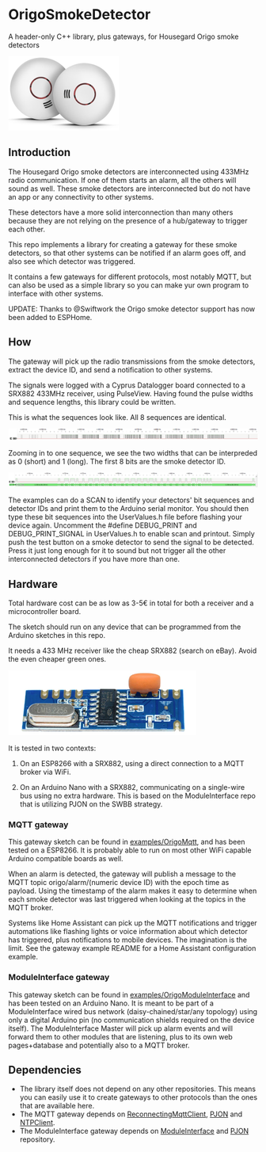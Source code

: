 # OrigoSmokeDetector

A header-only C++ library, plus gateways, for Housegard Origo smoke detectors

![The Housegard Origo smoke detectors](images/Origo_detectors.PNG)

## Introduction

The Housegard Origo smoke detectors are interconnected using 433MHz radio communication. If one of them starts an alarm, all the others will sound as well.
These smoke detectors are interconnected but do not have an app or any connectivity to other systems.

These detectors have a more solid interconnection than many others because they are not relying on the presence of a hub/gateway to trigger each other.

This repo implements a library for creating a gateway for these smoke detectors, so that other systems can be notified if an alarm goes off, and also see which detector was triggered.

It contains a few gateways for different protocols, most notably MQTT, but can also be used as a simple library so you can make yur own program to interface with other systems.

UPDATE: Thanks to @Swiftwork the Origo smoke detector support has now been added to ESPHome.

## How

The gateway will pick up the radio transmissions from the smoke detectors, extract the device ID, and send a notification to other systems.

The signals were logged with a Cyprus Datalogger board connected to a SRX882 433MHz receiver, using PulseView. Having found the pulse widths and sequence lengths, this library could be written.

This is what the sequences look like. All 8 sequences are identical.

![The 8 sequences being sent](images/PulseView_capture_8_sequences.PNG)

Zooming in to one sequence, we see the two widths that can be interpreded as 0 (short) and 1 (long). The first 8 bits are the smoke detector ID.

![One of the sequences](images/PulseView_capture_1_sequence.PNG)

The examples can do a SCAN to identify your detectors' bit sequences and detector IDs and print them to the Arduino serial monitor. You should then type these bit sequences into the UserValues.h file before flashing your device again. Uncomment the #define DEBUG_PRINT and DEBUG_PRINT_SIGNAL in UserValues.h to enable scan and printout. Simply push the test button on a smoke detector to send the signal to be detected. Press it just long enough for it to sound but not trigger all the other interconnected detectors if you have more than one.

## Hardware

Total hardware cost can be as low as 3-5€ in total for both a receiver and a microcontroller board.

The sketch should run on any device that can be programmed from the Arduino sketches in this repo.

It needs a 433 MHz receiver like the cheap SRX882 (search on eBay). Avoid the even cheaper green ones.

![The SRX882 433MHz radio receiver](images/SRX882.PNG)

It is tested in two contexts:

1. On an ESP8266 with a SRX882, using a direct connection to a MQTT broker via WiFi.

2. On an Arduino Nano with a SRX882, communicating on a single-wire bus using no extra hardware. This is based on the ModuleInterface repo that is utilizing PJON on the SWBB strategy.

### MQTT gateway

This gateway sketch can be found in [examples/OrigoMqtt](examples/OrigoMqtt), and has been tested on a ESP8266. It is probably able to run on most other WiFi capable Arduino compatible boards as well.

When an alarm is detected, the gateway will publish a message to the MQTT topic origo/alarm/(numeric device ID) with the epoch time as payload. Using the timestamp of the alarm makes it easy to determine when each smoke detector was last triggered when looking at the topics in the MQTT broker.
  
Systems like Home Assistant can pick up the MQTT notifications and trigger automations like flashing lights or voice information about which detector has triggered, plus notifications to mobile devices. The imagination is the limit. See the gateway example README for a Home Assistant configuration example.

### ModuleInterface gateway

This gateway sketch can be found in [examples/OrigoModuleInterface](examples/OrigoModuleInterface) and has been tested on an Arduino Nano. It is meant to be part of a ModuleInterface wired bus network (daisy-chained/star/any topology) using only a digital Arduino pin (no communication shields required on the device itself).
The ModuleInterface Master will pick up alarm events and will forward them to other modules that are listening, plus to its own web pages+database and potentially also to a MQTT broker.

## Dependencies

* The library itself does not depend on any other repositories. This means you can easily use it to create gateways to other protocols than the ones that are available here.
* The MQTT gateway depends on [ReconnectingMqttClient](https://github.com/fredilarsen/ReconnectingMqttClient), [PJON](https://github.com/gioblu/PJON) and [NTPClient](https://github.com/arduino-libraries/NTPClient).
* The ModuleInterface gateway depends on [ModuleInterface](https://github.com/fredilarsen/ModuleInterface) and [PJON](https://github.com/gioblu/PJON) repository.
